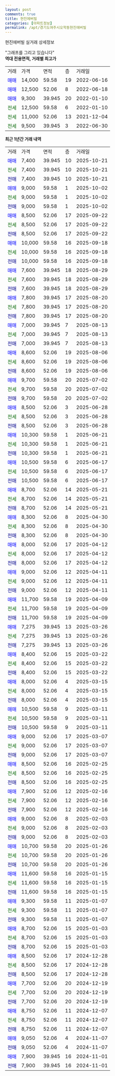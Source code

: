 ```yaml
---
layout: post
comments: true
title: 현진에버빌
categories: [아파트정보]
permalink: /apt/경기도여주시오학동현진에버빌
---
```


현진에버빌 실거래 상세정보

<script type="text/javascript">
  google.charts.load('current', {'packages':['line', 'corechart']});
  google.charts.setOnLoadCallback(drawChart);

  function drawChart() {
    var data = new google.visualization.DataTable();
    data.addColumn('date', '거래일');
    data.addColumn('number', "매매");
    data.addColumn('number', "전세");
    data.addColumn('number', "전매");

    data.addRows([[new Date(Date.parse("2025-10-21")), 7400, null, null], [new Date(Date.parse("2025-10-21")), null, 7400, null], [new Date(Date.parse("2025-10-21")), null, null, 7400], [new Date(Date.parse("2025-10-02")), 9000, null, null], [new Date(Date.parse("2025-10-02")), null, 9000, null], [new Date(Date.parse("2025-10-02")), null, null, 9000], [new Date(Date.parse("2025-09-22")), 8500, null, null], [new Date(Date.parse("2025-09-22")), null, 8500, null], [new Date(Date.parse("2025-09-22")), null, null, 8500], [new Date(Date.parse("2025-09-18")), 10000, null, null], [new Date(Date.parse("2025-09-18")), null, 10000, null], [new Date(Date.parse("2025-09-18")), null, null, 10000], [new Date(Date.parse("2025-08-29")), 7600, null, null], [new Date(Date.parse("2025-08-29")), null, 7600, null], [new Date(Date.parse("2025-08-29")), null, null, 7600], [new Date(Date.parse("2025-08-20")), 7800, null, null], [new Date(Date.parse("2025-08-20")), null, 7800, null], [new Date(Date.parse("2025-08-20")), null, null, 7800], [new Date(Date.parse("2025-08-13")), 7000, null, null], [new Date(Date.parse("2025-08-13")), null, 7000, null], [new Date(Date.parse("2025-08-13")), null, null, 7000], [new Date(Date.parse("2025-08-06")), 8600, null, null], [new Date(Date.parse("2025-08-06")), null, 8600, null], [new Date(Date.parse("2025-08-06")), null, null, 8600], [new Date(Date.parse("2025-07-02")), 9700, null, null], [new Date(Date.parse("2025-07-02")), null, 9700, null], [new Date(Date.parse("2025-07-02")), null, null, 9700], [new Date(Date.parse("2025-06-28")), 8500, null, null], [new Date(Date.parse("2025-06-28")), null, 8500, null], [new Date(Date.parse("2025-06-28")), null, null, 8500], [new Date(Date.parse("2025-06-21")), 10300, null, null], [new Date(Date.parse("2025-06-21")), null, 10300, null], [new Date(Date.parse("2025-06-21")), null, null, 10300], [new Date(Date.parse("2025-06-17")), 10500, null, null], [new Date(Date.parse("2025-06-17")), null, 10500, null], [new Date(Date.parse("2025-06-17")), null, null, 10500], [new Date(Date.parse("2025-05-21")), 8700, null, null], [new Date(Date.parse("2025-05-21")), null, 8700, null], [new Date(Date.parse("2025-05-21")), null, null, 8700], [new Date(Date.parse("2025-04-30")), 8300, null, null], [new Date(Date.parse("2025-04-30")), null, 8300, null], [new Date(Date.parse("2025-04-30")), null, null, 8300], [new Date(Date.parse("2025-04-12")), 8000, null, null], [new Date(Date.parse("2025-04-12")), null, 8000, null], [new Date(Date.parse("2025-04-12")), null, null, 8000], [new Date(Date.parse("2025-04-11")), 9000, null, null], [new Date(Date.parse("2025-04-11")), null, 9000, null], [new Date(Date.parse("2025-04-11")), null, null, 9000], [new Date(Date.parse("2025-04-09")), 11700, null, null], [new Date(Date.parse("2025-04-09")), null, 11700, null], [new Date(Date.parse("2025-04-09")), null, null, 11700], [new Date(Date.parse("2025-03-26")), 7275, null, null], [new Date(Date.parse("2025-03-26")), null, 7275, null], [new Date(Date.parse("2025-03-26")), null, null, 7275], [new Date(Date.parse("2025-03-22")), 8400, null, null], [new Date(Date.parse("2025-03-22")), null, 8400, null], [new Date(Date.parse("2025-03-22")), null, null, 8400], [new Date(Date.parse("2025-03-15")), 8000, null, null], [new Date(Date.parse("2025-03-15")), null, 8000, null], [new Date(Date.parse("2025-03-15")), null, null, 8000], [new Date(Date.parse("2025-03-11")), 10500, null, null], [new Date(Date.parse("2025-03-11")), null, 10500, null], [new Date(Date.parse("2025-03-11")), null, null, 10500], [new Date(Date.parse("2025-03-07")), 9000, null, null], [new Date(Date.parse("2025-03-07")), null, 9000, null], [new Date(Date.parse("2025-03-07")), null, null, 9000], [new Date(Date.parse("2025-02-25")), 8500, null, null], [new Date(Date.parse("2025-02-25")), null, 8500, null], [new Date(Date.parse("2025-02-25")), null, null, 8500], [new Date(Date.parse("2025-02-16")), 7900, null, null], [new Date(Date.parse("2025-02-16")), null, 7900, null], [new Date(Date.parse("2025-02-16")), null, null, 7900], [new Date(Date.parse("2025-02-03")), 9000, null, null], [new Date(Date.parse("2025-02-03")), null, 9000, null], [new Date(Date.parse("2025-02-03")), null, null, 9000], [new Date(Date.parse("2025-01-26")), 10700, null, null], [new Date(Date.parse("2025-01-26")), null, 10700, null], [new Date(Date.parse("2025-01-26")), null, null, 10700], [new Date(Date.parse("2025-01-15")), 11600, null, null], [new Date(Date.parse("2025-01-15")), null, 11600, null], [new Date(Date.parse("2025-01-15")), null, null, 11600], [new Date(Date.parse("2025-01-07")), 9300, null, null], [new Date(Date.parse("2025-01-07")), null, 9300, null], [new Date(Date.parse("2025-01-07")), null, null, 9300], [new Date(Date.parse("2025-01-03")), 8700, null, null], [new Date(Date.parse("2025-01-03")), null, 8700, null], [new Date(Date.parse("2025-01-03")), null, null, 8700], [new Date(Date.parse("2024-12-28")), 8500, null, null], [new Date(Date.parse("2024-12-28")), null, 8500, null], [new Date(Date.parse("2024-12-28")), null, null, 8500], [new Date(Date.parse("2024-12-19")), 7700, null, null], [new Date(Date.parse("2024-12-19")), null, 7700, null], [new Date(Date.parse("2024-12-19")), null, null, 7700], [new Date(Date.parse("2024-12-07")), 8750, null, null], [new Date(Date.parse("2024-12-07")), null, 8750, null], [new Date(Date.parse("2024-12-07")), null, null, 8750], [new Date(Date.parse("2024-11-07")), 9050, null, null], [new Date(Date.parse("2024-11-07")), null, null, 9050], [new Date(Date.parse("2024-11-01")), 7900, null, null], [new Date(Date.parse("2024-11-01")), null, null, 7900]]);

    var options = {
      hAxis: {
        format: 'yyyy/MM/dd'
      },    
      lineWidth: 0,
      pointsVisible: true,    
      title: '최근 1년간 유형별 실거래가 분포',
      legend: { position: 'bottom' }
    };

    var formatter = new google.visualization.NumberFormat({pattern:'###,###'} );
    formatter.format(data, 1);
    formatter.format(data, 2);
    
    setTimeout(function() {
        var chart = new google.visualization.LineChart(document.getElementById('columnchart_material'));
        chart.draw(data, (options));
        document.getElementById('loading').style.display = 'none';
    }, 200);
  }
</script>


<div id="loading" style="z-index:20; display: block; margin-left: 0px">"그래프를 그리고 있습니다"</div>
<div id="columnchart_material" style="width: 95%; margin-left: 0px; display: block"></div>
<!-- contents start -->
<b>역대 전용면적, 거래별 최고가</b>
<table class="sortable">
    <tr>
      <td>거래</td>
      <td>가격</td>
      <td>면적</td>
      <td>층</td>
      <td>거래일</td>
    </tr>
        <tr>
          <td><a style="color: blue">매매</a></td>
          <td>14,000</td>
          <td>59.58</td>
          <td>19</td>
          <td>2022-06-16</td>
        </tr>            <tr>
          <td><a style="color: blue">매매</a></td>
          <td>12,500</td>
          <td>52.06</td>
          <td>8</td>
          <td>2022-06-18</td>
        </tr>            <tr>
          <td><a style="color: blue">매매</a></td>
          <td>9,300</td>
          <td>39.945</td>
          <td>20</td>
          <td>2022-01-10</td>
        </tr>        
        <tr>
              <td><a style="color: darkgreen">전세</a></td>
              <td>12,500</td>
              <td>59.58</td>
              <td>6</td>
              <td>2022-01-10</td>
            </tr>            <tr>
              <td><a style="color: darkgreen">전세</a></td>
              <td>11,000</td>
              <td>52.06</td>
              <td>13</td>
              <td>2021-12-04</td>
            </tr>            <tr>
              <td><a style="color: darkgreen">전세</a></td>
              <td>9,500</td>
              <td>39.945</td>
              <td>3</td>
              <td>2022-06-30</td>
            </tr>        
    
</table>

<b>최근 1년간 거래 내역</b>

<table class="sortable">
    <tr>
      <td>거래</td>
      <td>가격</td>
      <td>면적</td>
      <td>층</td>
      <td>거래일</td>
    </tr>
    <tr>
      <td><a style="color: blue">매매</a></td>
      <td>7,400</td>
      <td>39.945</td>
      <td>10</td>
      <td>2025-10-21</td>
    </tr>          <tr>
      <td><a style="color: darkgreen">전세</a></td>
      <td>7,400</td>
      <td>39.945</td>
      <td>10</td>
      <td>2025-10-21</td>
    </tr>          <tr>
      <td><a style="color: darkblue">전매</a></td>
      <td>7,400</td>
      <td>39.945</td>
      <td>10</td>
      <td>2025-10-21</td>
    </tr>          <tr>
      <td><a style="color: blue">매매</a></td>
      <td>9,000</td>
      <td>59.58</td>
      <td>1</td>
      <td>2025-10-02</td>
    </tr>          <tr>
      <td><a style="color: darkgreen">전세</a></td>
      <td>9,000</td>
      <td>59.58</td>
      <td>1</td>
      <td>2025-10-02</td>
    </tr>          <tr>
      <td><a style="color: darkblue">전매</a></td>
      <td>9,000</td>
      <td>59.58</td>
      <td>1</td>
      <td>2025-10-02</td>
    </tr>          <tr>
      <td><a style="color: blue">매매</a></td>
      <td>8,500</td>
      <td>52.06</td>
      <td>17</td>
      <td>2025-09-22</td>
    </tr>          <tr>
      <td><a style="color: darkgreen">전세</a></td>
      <td>8,500</td>
      <td>52.06</td>
      <td>17</td>
      <td>2025-09-22</td>
    </tr>          <tr>
      <td><a style="color: darkblue">전매</a></td>
      <td>8,500</td>
      <td>52.06</td>
      <td>17</td>
      <td>2025-09-22</td>
    </tr>          <tr>
      <td><a style="color: blue">매매</a></td>
      <td>10,000</td>
      <td>59.58</td>
      <td>16</td>
      <td>2025-09-18</td>
    </tr>          <tr>
      <td><a style="color: darkgreen">전세</a></td>
      <td>10,000</td>
      <td>59.58</td>
      <td>16</td>
      <td>2025-09-18</td>
    </tr>          <tr>
      <td><a style="color: darkblue">전매</a></td>
      <td>10,000</td>
      <td>59.58</td>
      <td>16</td>
      <td>2025-09-18</td>
    </tr>          <tr>
      <td><a style="color: blue">매매</a></td>
      <td>7,600</td>
      <td>39.945</td>
      <td>18</td>
      <td>2025-08-29</td>
    </tr>          <tr>
      <td><a style="color: darkgreen">전세</a></td>
      <td>7,600</td>
      <td>39.945</td>
      <td>18</td>
      <td>2025-08-29</td>
    </tr>          <tr>
      <td><a style="color: darkblue">전매</a></td>
      <td>7,600</td>
      <td>39.945</td>
      <td>18</td>
      <td>2025-08-29</td>
    </tr>          <tr>
      <td><a style="color: blue">매매</a></td>
      <td>7,800</td>
      <td>39.945</td>
      <td>17</td>
      <td>2025-08-20</td>
    </tr>          <tr>
      <td><a style="color: darkgreen">전세</a></td>
      <td>7,800</td>
      <td>39.945</td>
      <td>17</td>
      <td>2025-08-20</td>
    </tr>          <tr>
      <td><a style="color: darkblue">전매</a></td>
      <td>7,800</td>
      <td>39.945</td>
      <td>17</td>
      <td>2025-08-20</td>
    </tr>          <tr>
      <td><a style="color: blue">매매</a></td>
      <td>7,000</td>
      <td>39.945</td>
      <td>7</td>
      <td>2025-08-13</td>
    </tr>          <tr>
      <td><a style="color: darkgreen">전세</a></td>
      <td>7,000</td>
      <td>39.945</td>
      <td>7</td>
      <td>2025-08-13</td>
    </tr>          <tr>
      <td><a style="color: darkblue">전매</a></td>
      <td>7,000</td>
      <td>39.945</td>
      <td>7</td>
      <td>2025-08-13</td>
    </tr>          <tr>
      <td><a style="color: blue">매매</a></td>
      <td>8,600</td>
      <td>52.06</td>
      <td>19</td>
      <td>2025-08-06</td>
    </tr>          <tr>
      <td><a style="color: darkgreen">전세</a></td>
      <td>8,600</td>
      <td>52.06</td>
      <td>19</td>
      <td>2025-08-06</td>
    </tr>          <tr>
      <td><a style="color: darkblue">전매</a></td>
      <td>8,600</td>
      <td>52.06</td>
      <td>19</td>
      <td>2025-08-06</td>
    </tr>          <tr>
      <td><a style="color: blue">매매</a></td>
      <td>9,700</td>
      <td>59.58</td>
      <td>20</td>
      <td>2025-07-02</td>
    </tr>          <tr>
      <td><a style="color: darkgreen">전세</a></td>
      <td>9,700</td>
      <td>59.58</td>
      <td>20</td>
      <td>2025-07-02</td>
    </tr>          <tr>
      <td><a style="color: darkblue">전매</a></td>
      <td>9,700</td>
      <td>59.58</td>
      <td>20</td>
      <td>2025-07-02</td>
    </tr>          <tr>
      <td><a style="color: blue">매매</a></td>
      <td>8,500</td>
      <td>52.06</td>
      <td>3</td>
      <td>2025-06-28</td>
    </tr>          <tr>
      <td><a style="color: darkgreen">전세</a></td>
      <td>8,500</td>
      <td>52.06</td>
      <td>3</td>
      <td>2025-06-28</td>
    </tr>          <tr>
      <td><a style="color: darkblue">전매</a></td>
      <td>8,500</td>
      <td>52.06</td>
      <td>3</td>
      <td>2025-06-28</td>
    </tr>          <tr>
      <td><a style="color: blue">매매</a></td>
      <td>10,300</td>
      <td>59.58</td>
      <td>1</td>
      <td>2025-06-21</td>
    </tr>          <tr>
      <td><a style="color: darkgreen">전세</a></td>
      <td>10,300</td>
      <td>59.58</td>
      <td>1</td>
      <td>2025-06-21</td>
    </tr>          <tr>
      <td><a style="color: darkblue">전매</a></td>
      <td>10,300</td>
      <td>59.58</td>
      <td>1</td>
      <td>2025-06-21</td>
    </tr>          <tr>
      <td><a style="color: blue">매매</a></td>
      <td>10,500</td>
      <td>59.58</td>
      <td>6</td>
      <td>2025-06-17</td>
    </tr>          <tr>
      <td><a style="color: darkgreen">전세</a></td>
      <td>10,500</td>
      <td>59.58</td>
      <td>6</td>
      <td>2025-06-17</td>
    </tr>          <tr>
      <td><a style="color: darkblue">전매</a></td>
      <td>10,500</td>
      <td>59.58</td>
      <td>6</td>
      <td>2025-06-17</td>
    </tr>          <tr>
      <td><a style="color: blue">매매</a></td>
      <td>8,700</td>
      <td>52.06</td>
      <td>14</td>
      <td>2025-05-21</td>
    </tr>          <tr>
      <td><a style="color: darkgreen">전세</a></td>
      <td>8,700</td>
      <td>52.06</td>
      <td>14</td>
      <td>2025-05-21</td>
    </tr>          <tr>
      <td><a style="color: darkblue">전매</a></td>
      <td>8,700</td>
      <td>52.06</td>
      <td>14</td>
      <td>2025-05-21</td>
    </tr>          <tr>
      <td><a style="color: blue">매매</a></td>
      <td>8,300</td>
      <td>52.06</td>
      <td>8</td>
      <td>2025-04-30</td>
    </tr>          <tr>
      <td><a style="color: darkgreen">전세</a></td>
      <td>8,300</td>
      <td>52.06</td>
      <td>8</td>
      <td>2025-04-30</td>
    </tr>          <tr>
      <td><a style="color: darkblue">전매</a></td>
      <td>8,300</td>
      <td>52.06</td>
      <td>8</td>
      <td>2025-04-30</td>
    </tr>          <tr>
      <td><a style="color: blue">매매</a></td>
      <td>8,000</td>
      <td>52.06</td>
      <td>17</td>
      <td>2025-04-12</td>
    </tr>          <tr>
      <td><a style="color: darkgreen">전세</a></td>
      <td>8,000</td>
      <td>52.06</td>
      <td>17</td>
      <td>2025-04-12</td>
    </tr>          <tr>
      <td><a style="color: darkblue">전매</a></td>
      <td>8,000</td>
      <td>52.06</td>
      <td>17</td>
      <td>2025-04-12</td>
    </tr>          <tr>
      <td><a style="color: blue">매매</a></td>
      <td>9,000</td>
      <td>52.06</td>
      <td>12</td>
      <td>2025-04-11</td>
    </tr>          <tr>
      <td><a style="color: darkgreen">전세</a></td>
      <td>9,000</td>
      <td>52.06</td>
      <td>12</td>
      <td>2025-04-11</td>
    </tr>          <tr>
      <td><a style="color: darkblue">전매</a></td>
      <td>9,000</td>
      <td>52.06</td>
      <td>12</td>
      <td>2025-04-11</td>
    </tr>          <tr>
      <td><a style="color: blue">매매</a></td>
      <td>11,700</td>
      <td>59.58</td>
      <td>19</td>
      <td>2025-04-09</td>
    </tr>          <tr>
      <td><a style="color: darkgreen">전세</a></td>
      <td>11,700</td>
      <td>59.58</td>
      <td>19</td>
      <td>2025-04-09</td>
    </tr>          <tr>
      <td><a style="color: darkblue">전매</a></td>
      <td>11,700</td>
      <td>59.58</td>
      <td>19</td>
      <td>2025-04-09</td>
    </tr>          <tr>
      <td><a style="color: blue">매매</a></td>
      <td>7,275</td>
      <td>39.945</td>
      <td>13</td>
      <td>2025-03-26</td>
    </tr>          <tr>
      <td><a style="color: darkgreen">전세</a></td>
      <td>7,275</td>
      <td>39.945</td>
      <td>13</td>
      <td>2025-03-26</td>
    </tr>          <tr>
      <td><a style="color: darkblue">전매</a></td>
      <td>7,275</td>
      <td>39.945</td>
      <td>13</td>
      <td>2025-03-26</td>
    </tr>          <tr>
      <td><a style="color: blue">매매</a></td>
      <td>8,400</td>
      <td>52.06</td>
      <td>15</td>
      <td>2025-03-22</td>
    </tr>          <tr>
      <td><a style="color: darkgreen">전세</a></td>
      <td>8,400</td>
      <td>52.06</td>
      <td>15</td>
      <td>2025-03-22</td>
    </tr>          <tr>
      <td><a style="color: darkblue">전매</a></td>
      <td>8,400</td>
      <td>52.06</td>
      <td>15</td>
      <td>2025-03-22</td>
    </tr>          <tr>
      <td><a style="color: blue">매매</a></td>
      <td>8,000</td>
      <td>52.06</td>
      <td>4</td>
      <td>2025-03-15</td>
    </tr>          <tr>
      <td><a style="color: darkgreen">전세</a></td>
      <td>8,000</td>
      <td>52.06</td>
      <td>4</td>
      <td>2025-03-15</td>
    </tr>          <tr>
      <td><a style="color: darkblue">전매</a></td>
      <td>8,000</td>
      <td>52.06</td>
      <td>4</td>
      <td>2025-03-15</td>
    </tr>          <tr>
      <td><a style="color: blue">매매</a></td>
      <td>10,500</td>
      <td>59.58</td>
      <td>9</td>
      <td>2025-03-11</td>
    </tr>          <tr>
      <td><a style="color: darkgreen">전세</a></td>
      <td>10,500</td>
      <td>59.58</td>
      <td>9</td>
      <td>2025-03-11</td>
    </tr>          <tr>
      <td><a style="color: darkblue">전매</a></td>
      <td>10,500</td>
      <td>59.58</td>
      <td>9</td>
      <td>2025-03-11</td>
    </tr>          <tr>
      <td><a style="color: blue">매매</a></td>
      <td>9,000</td>
      <td>52.06</td>
      <td>17</td>
      <td>2025-03-07</td>
    </tr>          <tr>
      <td><a style="color: darkgreen">전세</a></td>
      <td>9,000</td>
      <td>52.06</td>
      <td>17</td>
      <td>2025-03-07</td>
    </tr>          <tr>
      <td><a style="color: darkblue">전매</a></td>
      <td>9,000</td>
      <td>52.06</td>
      <td>17</td>
      <td>2025-03-07</td>
    </tr>          <tr>
      <td><a style="color: blue">매매</a></td>
      <td>8,500</td>
      <td>52.06</td>
      <td>16</td>
      <td>2025-02-25</td>
    </tr>          <tr>
      <td><a style="color: darkgreen">전세</a></td>
      <td>8,500</td>
      <td>52.06</td>
      <td>16</td>
      <td>2025-02-25</td>
    </tr>          <tr>
      <td><a style="color: darkblue">전매</a></td>
      <td>8,500</td>
      <td>52.06</td>
      <td>16</td>
      <td>2025-02-25</td>
    </tr>          <tr>
      <td><a style="color: blue">매매</a></td>
      <td>7,900</td>
      <td>52.06</td>
      <td>12</td>
      <td>2025-02-16</td>
    </tr>          <tr>
      <td><a style="color: darkgreen">전세</a></td>
      <td>7,900</td>
      <td>52.06</td>
      <td>12</td>
      <td>2025-02-16</td>
    </tr>          <tr>
      <td><a style="color: darkblue">전매</a></td>
      <td>7,900</td>
      <td>52.06</td>
      <td>12</td>
      <td>2025-02-16</td>
    </tr>          <tr>
      <td><a style="color: blue">매매</a></td>
      <td>9,000</td>
      <td>52.06</td>
      <td>8</td>
      <td>2025-02-03</td>
    </tr>          <tr>
      <td><a style="color: darkgreen">전세</a></td>
      <td>9,000</td>
      <td>52.06</td>
      <td>8</td>
      <td>2025-02-03</td>
    </tr>          <tr>
      <td><a style="color: darkblue">전매</a></td>
      <td>9,000</td>
      <td>52.06</td>
      <td>8</td>
      <td>2025-02-03</td>
    </tr>          <tr>
      <td><a style="color: blue">매매</a></td>
      <td>10,700</td>
      <td>59.58</td>
      <td>20</td>
      <td>2025-01-26</td>
    </tr>          <tr>
      <td><a style="color: darkgreen">전세</a></td>
      <td>10,700</td>
      <td>59.58</td>
      <td>20</td>
      <td>2025-01-26</td>
    </tr>          <tr>
      <td><a style="color: darkblue">전매</a></td>
      <td>10,700</td>
      <td>59.58</td>
      <td>20</td>
      <td>2025-01-26</td>
    </tr>          <tr>
      <td><a style="color: blue">매매</a></td>
      <td>11,600</td>
      <td>59.58</td>
      <td>16</td>
      <td>2025-01-15</td>
    </tr>          <tr>
      <td><a style="color: darkgreen">전세</a></td>
      <td>11,600</td>
      <td>59.58</td>
      <td>16</td>
      <td>2025-01-15</td>
    </tr>          <tr>
      <td><a style="color: darkblue">전매</a></td>
      <td>11,600</td>
      <td>59.58</td>
      <td>16</td>
      <td>2025-01-15</td>
    </tr>          <tr>
      <td><a style="color: blue">매매</a></td>
      <td>9,300</td>
      <td>59.58</td>
      <td>11</td>
      <td>2025-01-07</td>
    </tr>          <tr>
      <td><a style="color: darkgreen">전세</a></td>
      <td>9,300</td>
      <td>59.58</td>
      <td>11</td>
      <td>2025-01-07</td>
    </tr>          <tr>
      <td><a style="color: darkblue">전매</a></td>
      <td>9,300</td>
      <td>59.58</td>
      <td>11</td>
      <td>2025-01-07</td>
    </tr>          <tr>
      <td><a style="color: blue">매매</a></td>
      <td>8,700</td>
      <td>52.06</td>
      <td>15</td>
      <td>2025-01-03</td>
    </tr>          <tr>
      <td><a style="color: darkgreen">전세</a></td>
      <td>8,700</td>
      <td>52.06</td>
      <td>15</td>
      <td>2025-01-03</td>
    </tr>          <tr>
      <td><a style="color: darkblue">전매</a></td>
      <td>8,700</td>
      <td>52.06</td>
      <td>15</td>
      <td>2025-01-03</td>
    </tr>          <tr>
      <td><a style="color: blue">매매</a></td>
      <td>8,500</td>
      <td>52.06</td>
      <td>17</td>
      <td>2024-12-28</td>
    </tr>          <tr>
      <td><a style="color: darkgreen">전세</a></td>
      <td>8,500</td>
      <td>52.06</td>
      <td>17</td>
      <td>2024-12-28</td>
    </tr>          <tr>
      <td><a style="color: darkblue">전매</a></td>
      <td>8,500</td>
      <td>52.06</td>
      <td>17</td>
      <td>2024-12-28</td>
    </tr>          <tr>
      <td><a style="color: blue">매매</a></td>
      <td>7,700</td>
      <td>52.06</td>
      <td>20</td>
      <td>2024-12-19</td>
    </tr>          <tr>
      <td><a style="color: darkgreen">전세</a></td>
      <td>7,700</td>
      <td>52.06</td>
      <td>20</td>
      <td>2024-12-19</td>
    </tr>          <tr>
      <td><a style="color: darkblue">전매</a></td>
      <td>7,700</td>
      <td>52.06</td>
      <td>20</td>
      <td>2024-12-19</td>
    </tr>          <tr>
      <td><a style="color: blue">매매</a></td>
      <td>8,750</td>
      <td>52.06</td>
      <td>11</td>
      <td>2024-12-07</td>
    </tr>          <tr>
      <td><a style="color: darkgreen">전세</a></td>
      <td>8,750</td>
      <td>52.06</td>
      <td>11</td>
      <td>2024-12-07</td>
    </tr>          <tr>
      <td><a style="color: darkblue">전매</a></td>
      <td>8,750</td>
      <td>52.06</td>
      <td>11</td>
      <td>2024-12-07</td>
    </tr>          <tr>
      <td><a style="color: blue">매매</a></td>
      <td>9,050</td>
      <td>52.06</td>
      <td>4</td>
      <td>2024-11-07</td>
    </tr>          <tr>
      <td><a style="color: darkblue">전매</a></td>
      <td>9,050</td>
      <td>52.06</td>
      <td>4</td>
      <td>2024-11-07</td>
    </tr>          <tr>
      <td><a style="color: blue">매매</a></td>
      <td>7,900</td>
      <td>39.945</td>
      <td>16</td>
      <td>2024-11-01</td>
    </tr>          <tr>
      <td><a style="color: darkblue">전매</a></td>
      <td>7,900</td>
      <td>39.945</td>
      <td>16</td>
      <td>2024-11-01</td>
    </tr>      </table>
<!-- contents end -->    

